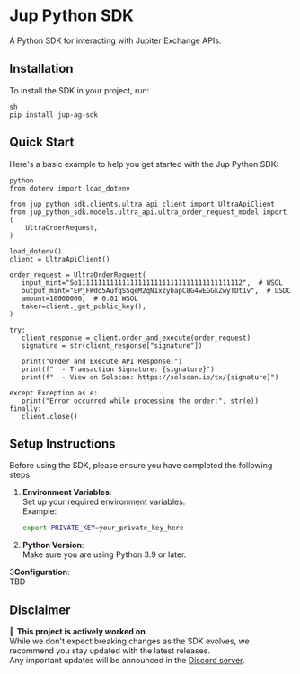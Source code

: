 # **Jup Python SDK**

A Python SDK for interacting with Jupiter Exchange APIs.

## **Installation**

To install the SDK in your project, run:
```
sh
pip install jup-ag-sdk
```
## **Quick Start**

Here's a basic example to help you get started with the Jup Python SDK:
```
python
from dotenv import load_dotenv

from jup_python_sdk.clients.ultra_api_client import UltraApiClient
from jup_python_sdk.models.ultra_api.ultra_order_request_model import (
    UltraOrderRequest,
)

load_dotenv()
client = UltraApiClient()

order_request = UltraOrderRequest(
   input_mint="So11111111111111111111111111111111111111112",  # WSOL
   output_mint="EPjFWdd5AufqSSqeM2qN1xzybapC8G4wEGGkZwyTDt1v",  # USDC
   amount=10000000,  # 0.01 WSOL
   taker=client._get_public_key(),
)

try:
   client_response = client.order_and_execute(order_request)
   signature = str(client_response["signature"])
   
   print("Order and Execute API Response:")
   print(f"  - Transaction Signature: {signature}")
   print(f"  - View on Solscan: https://solscan.io/tx/{signature}")

except Exception as e:
   print("Error occurred while processing the order:", str(e))
finally:
   client.close()
```

## **Setup Instructions**

Before using the SDK, please ensure you have completed the following steps:

1. **Environment Variables**:  
   Set up your required environment variables.  
   Example:
   ```sh
   export PRIVATE_KEY=your_private_key_here
   ```

2. **Python Version**:  
   Make sure you are using Python 3.9 or later.

3**Configuration**:  
   TBD

## **Disclaimer**

🚨 **This project is actively worked on.**  
While we don't expect breaking changes as the SDK evolves, we recommend you stay updated with the latest releases.  
Any important updates will be announced in the [Discord server](https://discord.gg/jup).